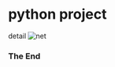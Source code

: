 # python project
detail
![net](https://github.com/user-attachments/assets/cbb8772f-c767-438c-8f72-a93bc171c74b)



### The End
